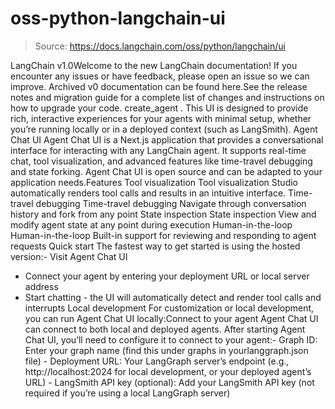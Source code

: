 # oss-python-langchain-ui

> Source: https://docs.langchain.com/oss/python/langchain/ui

LangChain v1.0Welcome to the new LangChain documentation! If you encounter any issues or have feedback, please open an issue so we can improve. Archived v0 documentation can be found here.See the release notes and migration guide for a complete list of changes and instructions on how to upgrade your code.
create_agent
. This UI is designed to provide rich, interactive experiences for your agents with minimal setup, whether you’re running locally or in a deployed context (such as LangSmith).
Agent Chat UI
Agent Chat UI is a Next.js application that provides a conversational interface for interacting with any LangChain agent. It supports real-time chat, tool visualization, and advanced features like time-travel debugging and state forking. Agent Chat UI is open source and can be adapted to your application needs.Features
Tool visualization
Tool visualization
Studio automatically renders tool calls and results in an intuitive interface.
Time-travel debugging
Time-travel debugging
Navigate through conversation history and fork from any point
State inspection
State inspection
View and modify agent state at any point during execution
Human-in-the-loop
Human-in-the-loop
Built-in support for reviewing and responding to agent requests
Quick start
The fastest way to get started is using the hosted version:- Visit Agent Chat UI
- Connect your agent by entering your deployment URL or local server address
- Start chatting - the UI will automatically detect and render tool calls and interrupts
Local development
For customization or local development, you can run Agent Chat UI locally:Connect to your agent
Agent Chat UI can connect to both local and deployed agents. After starting Agent Chat UI, you’ll need to configure it to connect to your agent:- Graph ID: Enter your graph name (find this under
graphs
in yourlanggraph.json
file) - Deployment URL: Your LangGraph server’s endpoint (e.g.,
http://localhost:2024
for local development, or your deployed agent’s URL) - LangSmith API key (optional): Add your LangSmith API key (not required if you’re using a local LangGraph server)
